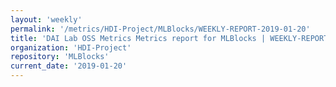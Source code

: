 ```yaml
---
layout: 'weekly'
permalink: '/metrics/HDI-Project/MLBlocks/WEEKLY-REPORT-2019-01-20'
title: 'DAI Lab OSS Metrics Metrics report for MLBlocks | WEEKLY-REPORT-2019-01-20'
organization: 'HDI-Project'
repository: 'MLBlocks'
current_date: '2019-01-20'
---
```

